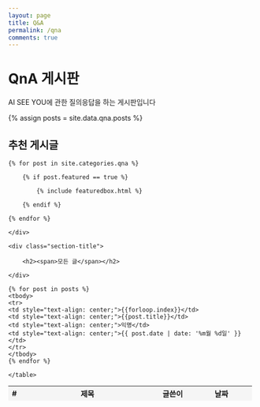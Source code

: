 ```yaml
---
layout: page
title: Q&A
permalink: /qna
comments: true
---
```


<div class="mainheading">
    <h1 class="sitetitle">QnA 게시판</h1>
    <p class="lead">
        AI SEE YOU에 관한 질의응답을 하는 게시판입니다
    </p>
</div>

{% assign posts = site.data.qna.posts %}

<!-- Featured
================================================== -->
<section class="featured-posts">
    <div class="section-title">
        <h2><span>추천 게시글</span></h2>
    </div>
    <div class="row">

    {% for post in site.categories.qna %}

        {% if post.featured == true %}

            {% include featuredbox.html %}

        {% endif %}

    {% endfor %}

    </div>
</section>
<!-- Posts Index
================================================== -->
<section class="recent-posts">

    <div class="section-title">

        <h2><span>모든 글</span></h2>

    </div>

<table class="table table-hover" style="width: 100%; font-size: 15px;">
    <colgroup>
       <col span="1" style="width: 5%;">
       <col span="1" style="width: 55%;">
       <col span="1" style="width: 15%;">
       <col span="1" style="width: 25%;">
    </colgroup>
    <thead style="background-color: #99999915">
    <tr>
    <th style="text-align: center;">#</th>
    <th style="text-align: center;">제목</th>
    <th style="text-align: center;">글쓴이</th>
    <th style="text-align: center;">날짜</th>
    </tr>
    </thead>


    {% for post in posts %}
    <tbody>
    <tr>
    <td style="text-align: center;">{{forloop.index}}</td>
    <td style="text-align: center;">{{post.title}}</td>
    <td style="text-align: center;">익명</td>
    <td style="text-align: center;">{{ post.date | date: '%m월 %d일' }}</td>
    </tr>
    </tbody>
    {% endfor %}

    </table>


</section>
